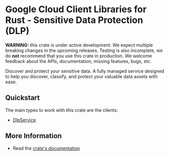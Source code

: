 # Google Cloud Client Libraries for Rust - Sensitive Data Protection (DLP)

<!-- Code generated by sidekick. DO NOT EDIT. -->

**WARNING:** this crate is under active development. We expect multiple breaking
changes in the upcoming releases. Testing is also incomplete, we do **not**
recommend that you use this crate in production. We welcome feedback about the
APIs, documentation, missing features, bugs, etc.

Discover and protect your sensitive data. A fully managed service designed
to help you discover, classify, and protect your valuable data assets with
ease.

## Quickstart

The main types to work with this crate are the clients:

* [DlpService](https://docs.rs/gcp-sdk-privacy-dlp-v2/latest/gcp_sdk_privacy_dlp_v2/client/struct.DlpService.html)

## More Information

* Read the [crate's documentation](https://docs.rs/gcp-sdk-privacy-dlp-v2/latest/gcp-sdk-privacy-dlp-v2)
